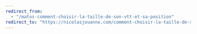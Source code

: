 ```yaml
---
redirect_from:
  - "/matos-comment-choisir-la-taille-de-son-vtt-et-sa-position"
redirect_to: "https://nicolasjouanno.com/comment-choisir-la-taille-de-son-vtt-et-sa-position.html"
---
```

